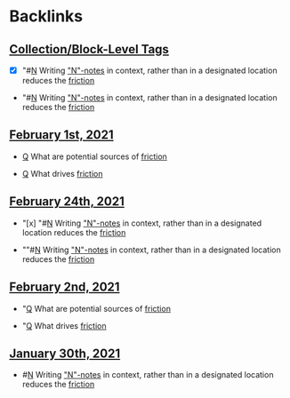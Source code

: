 
# Backlinks
## [Collection/Block-Level Tags](<Collection/Block-Level Tags.md>)
- [x] "#[N](<N.md>) Writing ["N"-notes](<"N"-notes.md>) in context, rather than in a designated location reduces the [friction](<friction.md>)

- "#[N](<N.md>) Writing ["N"-notes](<"N"-notes.md>) in context, rather than in a designated location reduces the [friction](<friction.md>)

## [February 1st, 2021](<February 1st, 2021.md>)
- [Q](<Q.md>) What are potential sources of [friction](<friction.md>)

- [Q](<Q.md>) What drives [friction](<friction.md>)

## [February 24th, 2021](<February 24th, 2021.md>)
- "[x] "#[N](<N.md>) Writing ["N"-notes](<"N"-notes.md>) in context, rather than in a designated location reduces the [friction](<friction.md>)

- ""#[N](<N.md>) Writing ["N"-notes](<"N"-notes.md>) in context, rather than in a designated location reduces the [friction](<friction.md>)

## [February 2nd, 2021](<February 2nd, 2021.md>)
- "[Q](<Q.md>) What are potential sources of [friction](<friction.md>)

- "[Q](<Q.md>) What drives [friction](<friction.md>)

## [January 30th, 2021](<January 30th, 2021.md>)
- #[N](<N.md>) Writing ["N"-notes](<"N"-notes.md>) in context, rather than in a designated location reduces the [friction](<friction.md>)

